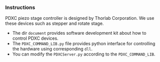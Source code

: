### Instructions
PDXC piezo stage controller is designed by Thorlab Corporation. We use these devices such as stepper and rotate stage.

- The dir ```document``` provides software development kit about how to control PDXC devices. 
- The ```PDXC_COMMAND_LIB.py``` file provides python interface for controlling the hardware using corresponding ```dll```.
- You can modify the ```PDXCServer.py``` according to the ```PDXC_COMMAND_LIB```.